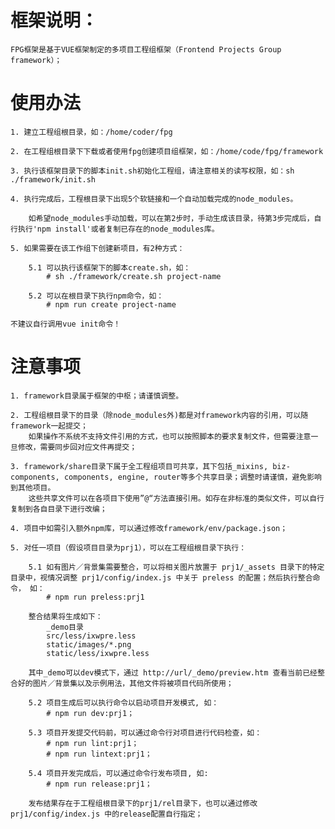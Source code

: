 # 框架说明：

	FPG框架是基于VUE框架制定的多项目工程组框架（Frontend Projects Group framework）；

# 使用办法

	1. 建立工程组根目录，如：/home/coder/fpg
	
	2. 在工程组根目录下下载或者使用fpg创建项目组框架，如：/home/code/fpg/framework
	
	3. 执行该框架目录下的脚本init.sh初始化工程组，请注意相关的读写权限，如：sh ./framework/init.sh
	
	4. 执行完成后，工程根目录下出现5个软链接和一个自动加载完成的node_modules。

		如希望node_modules手动加载，可以在第2步时，手动生成该目录，待第3步完成后，自行执行'npm install'或者复制已存在的node_modules库。
	
	5. 如果需要在该工作组下创建新项目，有2种方式：
		
		5.1 可以执行该框架下的脚本create.sh，如：
			# sh ./framework/create.sh project-name

		5.2 可以在根目录下执行npm命令，如：
			# npm run create project-name
	
	不建议自行调用vue init命令！

# 注意事项

	1. framework目录属于框架的中枢；请谨慎调整。

	2. 工程组根目录下的目录（除node_modules外)都是对framework内容的引用，可以随framework一起提交；
		如果操作不系统不支持文件引用的方式，也可以按照脚本的要求复制文件，但需要注意一旦修改，需要同步回对应文件再提交；

	3. framework/share目录下属于全工程组项目可共享，其下包括_mixins, biz-components, components, engine, router等多个共享目录；调整时请谨慎，避免影响到其他项目。
		这些共享文件可以在各项目下使用”@“方法直接引用。如存在非标准的类似文件，可以自行复制到各自目录下进行改编；

	4. 项目中如需引入额外npm库，可以通过修改framework/env/package.json；

	5. 对任一项目（假设项目目录为prj1），可以在工程组根目录下执行：

		5.1 如有图片／背景集需要整合，可以将相关图片放置于 prj1/_assets 目录下的特定目录中，视情况调整 prj1/config/index.js 中关于 preless 的配置；然后执行整合命令， 如：
			# npm run preless:prj1
		
		整合结果将生成如下：
			_demo目录
			src/less/ixwpre.less
			static/images/*.png
			static/less/ixwpre.less

		其中_demo可以dev模式下，通过 http://url/_demo/preview.htm 查看当前已经整合好的图片／背景集以及示例用法，其他文件将被项目代码所使用；
		
		5.2 项目生成后可以执行命令以启动项目开发模式, 如：
			# npm run dev:prj1；

		5.3 项目开发提交代码前，可以通过命令行对项目进行代码检查，如：
			# npm run lint:prj1； 
			# npm run lintext:prj1；

		5.4 项目开发完成后，可以通过命令行发布项目, 如: 
			# npm run release:prj1；
		
		发布结果存在于工程组根目录下的prj1/rel目录下，也可以通过修改 prj1/config/index.js 中的release配置自行指定；
